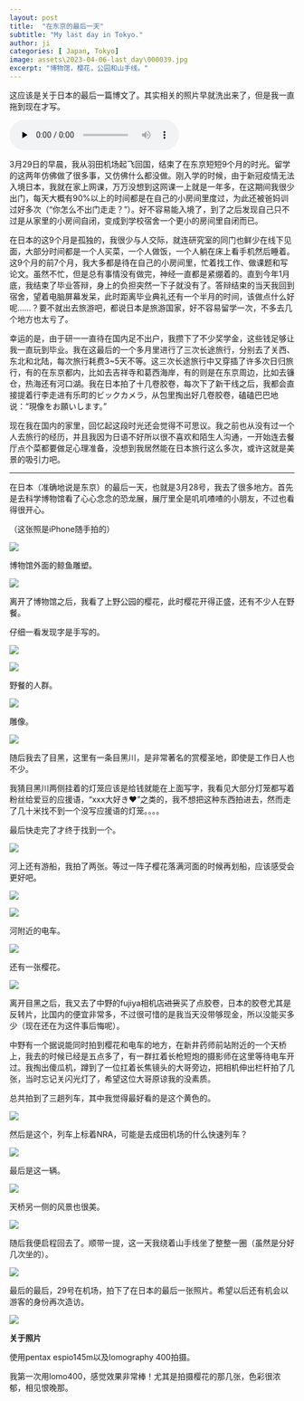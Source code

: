 ```yaml
---
layout: post
title:  "在东京的最后一天"
subtitle: "My last day in Tokyo."
author: ji
categories: [ Japan, Tokyo]
image: assets\2023-04-06-last_day\000039.jpg
excerpt: "博物馆，樱花，公园和山手线。"
---
```




这应该是关于日本的最后一篇博文了。其实相关的照片早就洗出来了，但是我一直拖到现在才写。

<audio id="audio" controls="" preload="none">
<source id="mp3" src="..\assets\2023-04-06-last_day\久松史奈 - Say Goodbye.mp3">
</audio>



3月29日的早晨，我从羽田机场起飞回国，结束了在东京短短9个月的时光。留学的这两年仿佛做了很多事，又仿佛什么都没做。刚入学的时候，由于新冠疫情无法入境日本，我就在家上网课，万万没想到这网课一上就是一年多，在这期间我很少出门，每天大概有90%以上的时间都是在自己的小房间里度过，为此还被爸妈训过好多次（“你怎么不出门走走？”）。好不容易能入境了，到了之后发现自己只不过是从家里的小房间自闭，变成到学校宿舍一个更小的房间里自闭而已。

在日本的这9个月是孤独的，我很少与人交际，就连研究室的同门也鲜少在线下见面，大部分时间都是一个人买菜，一个人做饭，一个人躺在床上看手机然后睡着。这9个月的前7个月，我大多都是待在自己的小房间里，忙着找工作、做课题和写论文。虽然不忙，但是总有事情没有做完，神经一直都是紧绷着的。直到今年1月底，我结束了毕业答辩，身上的负担突然一下子就没有了。答辩结束的当天我回到宿舍，望着电脑屏幕发呆，此时距离毕业典礼还有一个半月的时间，该做点什么好呢……？要不就出去旅游吧，都说日本是旅游国家，好不容易留学一次，不多去几个地方也太亏了。

幸运的是，由于研一一直待在国内足不出户，我攒下了不少奖学金，这些钱足够让我一直玩到毕业。我在这最后的一个多月里进行了三次长途旅行，分别去了关西、东北和北陆，每次旅行耗费3~5天不等。这三次长途旅行中又穿插了许多次日归旅行，有的在东京都内，比如去吉祥寺和葛西海岸，有的则是在东京周边，比如去镰仓，热海还有河口湖。我在日本拍了十几卷胶卷，每次下了新干线之后，我都会直接提着行李走进有乐町的ビックカメラ，从包里掏出好几卷胶卷，磕磕巴巴地说：“現像をお願いします。”

现在我在国内的家里，回忆起这段时光还会觉得不可思议。我之前也从没有过一个人去旅行的经历，并且我因为日语不好所以很不喜欢和陌生人沟通，一开始连去餐厅点个菜都要做足心理准备，没想到我居然能在日本旅行这么多次，或许这就是美景的吸引力吧。

---



在日本（准确地说是东京）的最后一天，也就是3月28号，我去了很多地方。首先是去科学博物馆看了心心念念的恐龙展，展厅里全是叽叽喳喳的小朋友，不过也看得很开心。

（这张照是iPhone随手拍的）

![](..\assets\2023-04-06-last_day\1.jpg)



博物馆外面的鲸鱼雕塑。



![](..\assets\2023-04-06-last_day\000055.jpg)



离开了博物馆之后，我看了上野公园的樱花，此时樱花开得正盛，还有不少人在野餐。

仔细一看发现字是手写的。

![](..\assets\2023-04-06-last_day\000052.jpg)



![](..\assets\2023-04-06-last_day\000053.jpg)



野餐的人群。

![](..\assets\2023-04-06-last_day\000051.jpg)



雕像。

![](..\assets\2023-04-06-last_day\000054.jpg)



随后我去了目黑，这里有一条目黑川，是非常著名的赏樱圣地，即使是工作日人也不少。

我猜目黑川两侧挂着的灯笼应该是给钱就能在上面写字，我看见大部分灯笼都写着粉丝给爱豆的应援语，“xxx大好き♥”之类的，我不想把这种东西拍进去，然而走了几十米找不到一个没写应援语的灯笼。。。。

最后快走完了才终于找到一个。

![](..\assets\2023-04-06-last_day\000038.jpg)



河上还有游船，我拍了两张。等过一阵子樱花落满河面的时候再划船，应该感受会更好吧。

![](..\assets\2023-04-06-last_day\000040.jpg)

![](..\assets\2023-04-06-last_day\000039.jpg)



河附近的电车。

![](..\assets\2023-04-06-last_day\000042.jpg)



还有一张樱花。

![](..\assets\2023-04-06-last_day\000048.jpg)



离开目黑之后，我又去了中野的fujiya相机店~~进货~~买了点胶卷，日本的胶卷尤其是反转片，比国内的便宜非常多，不过很可惜的是我当天没带够现金，所以没能买多少（现在还在为这件事后悔呢）。

中野有一个据说能同时拍到樱花和电车的地方，在新井药师前站附近的一个天桥上，我去的时候已经是五点多了，有一群扛着长枪短炮的摄影师在这里等待电车开过。我掏出傻瓜机，蹲到了一位扛着长焦镜头的大哥旁边，把相机伸出栏杆拍了几张，当时忘记关闪光灯了，希望这位大哥原谅我的没素质。



总共拍到了三趟列车，其中我觉得最好看的是这个黄色的。

![](..\assets\2023-04-06-last_day\000066.jpg)



然后是这个，列车上标着NRA，可能是去成田机场的什么快速列车？

![](..\assets\2023-04-06-last_day\000001.jpg)



最后是这一辆。

![](..\assets\2023-04-06-last_day\000005.jpg)



天桥另一侧的风景也很美。

![](..\assets\2023-04-06-last_day\000002.jpg)



随后我便启程回去了。顺带一提，这一天我绕着山手线坐了整整一圈（虽然是分好几次坐的）。

![](..\assets\2023-04-06-last_day\000056.jpg)



最后的最后，29号在机场，拍下了在日本的最后一张照片。希望以后还有机会以游客的身份再次造访。

![](..\assets\2023-04-06-last_day\000064.jpg)



**关于照片**

使用pentax espio145m以及lomography 400拍摄。

我第一次用lomo400，感觉效果非常棒！尤其是拍摄樱花的那几张，色彩很浓郁，相见恨晚那。